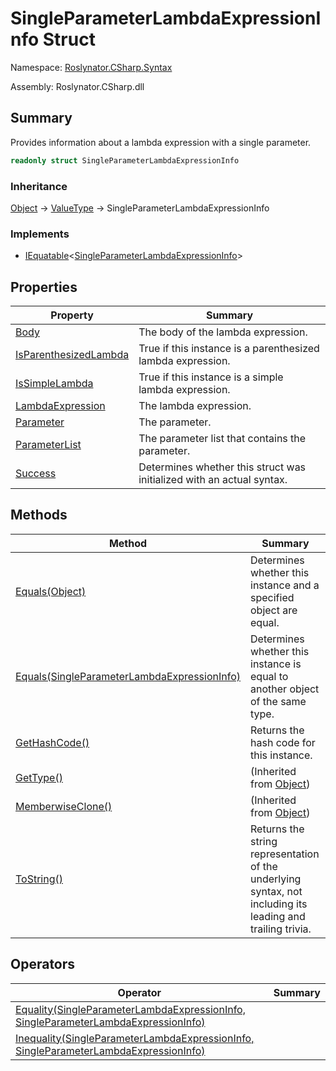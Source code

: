 # SingleParameterLambdaExpressionInfo Struct

Namespace: [Roslynator.CSharp.Syntax](../README.md)

Assembly: Roslynator\.CSharp\.dll

## Summary

Provides information about a lambda expression with a single parameter\.

```csharp
readonly struct SingleParameterLambdaExpressionInfo
```

### Inheritance

[Object](https://docs.microsoft.com/en-us/dotnet/api/system.object) &#x2192; [ValueType](https://docs.microsoft.com/en-us/dotnet/api/system.valuetype) &#x2192; SingleParameterLambdaExpressionInfo

### Implements

* [IEquatable](https://docs.microsoft.com/en-us/dotnet/api/system.iequatable-1)\<[SingleParameterLambdaExpressionInfo](./README.md)>

## Properties

| Property | Summary |
| -------- | ------- |
| [Body](Body/README.md) | The body of the lambda expression\. |
| [IsParenthesizedLambda](IsParenthesizedLambda/README.md) | True if this instance is a parenthesized lambda expression\. |
| [IsSimpleLambda](IsSimpleLambda/README.md) | True if this instance is a simple lambda expression\. |
| [LambdaExpression](LambdaExpression/README.md) | The lambda expression\. |
| [Parameter](Parameter/README.md) | The parameter\. |
| [ParameterList](ParameterList/README.md) | The parameter list that contains the parameter\. |
| [Success](Success/README.md) | Determines whether this struct was initialized with an actual syntax\. |

## Methods

| Method | Summary |
| ------ | ------- |
| [Equals(Object)](Equals/README.md) | Determines whether this instance and a specified object are equal\. |
| [Equals(SingleParameterLambdaExpressionInfo)](Equals/README.md) | Determines whether this instance is equal to another object of the same type\. |
| [GetHashCode()](GetHashCode/README.md) | Returns the hash code for this instance\. |
| [GetType()](https://docs.microsoft.com/en-us/dotnet/api/system.object.gettype) |  \(Inherited from [Object](https://docs.microsoft.com/en-us/dotnet/api/system.object)\) |
| [MemberwiseClone()](https://docs.microsoft.com/en-us/dotnet/api/system.object.memberwiseclone) |  \(Inherited from [Object](https://docs.microsoft.com/en-us/dotnet/api/system.object)\) |
| [ToString()](ToString/README.md) | Returns the string representation of the underlying syntax, not including its leading and trailing trivia\. |

## Operators

| Operator | Summary |
| -------- | ------- |
| [Equality(SingleParameterLambdaExpressionInfo, SingleParameterLambdaExpressionInfo)](op_Equality/README.md) | |
| [Inequality(SingleParameterLambdaExpressionInfo, SingleParameterLambdaExpressionInfo)](op_Inequality/README.md) | |

